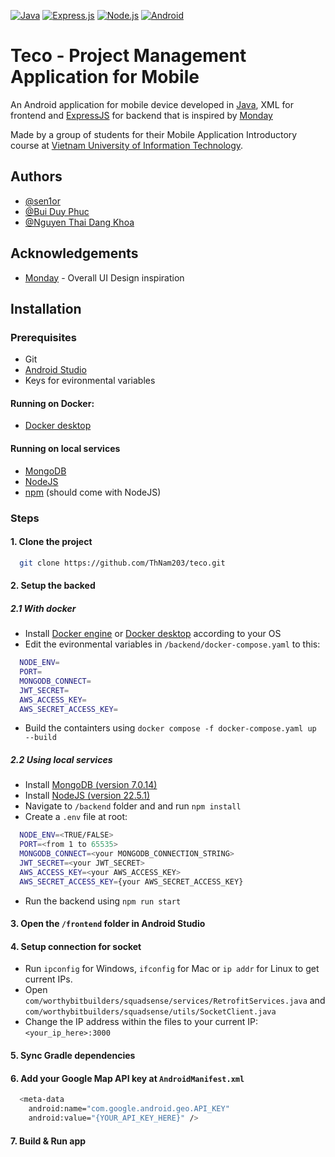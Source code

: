 [![Java](https://img.shields.io/badge/Java-ED8B00?style=for-the-badge&logo=java&logoColor=white)](https://www.java.com/)
[![Express.js](https://img.shields.io/badge/Express.js-404D59?style=for-the-badge&logo=express&logoColor=white)](https://expressjs.com/)
[![Node.js](https://img.shields.io/badge/Node.js-43853D?style=for-the-badge&logo=node.js&logoColor=white)](https://nodejs.org/)
[![Android](https://img.shields.io/badge/Android-3DDC84?style=for-the-badge&logo=android&logoColor=white)](https://developer.android.com/)
# Teco - Project Management Application for Mobile

An Android application for mobile device developed in [Java](https://www.java.com/), XML for frontend and [ExpressJS](https://expressjs.com/) for backend that is inspired by [Monday](https://monday.com/)

Made by a group of students for their Mobile Application Introductory course at [Vietnam University of Information Technology](https://www.uit.edu.vn/).


## Authors

- [@sen1or](https://github.com/ThNam203)
- [@Bui Duy Phuc](https://github.com/PhuscBui)
- [@Nguyen Thai Dang Khoa](https://github.com/NTDKhoa04)



## Acknowledgements

 - [Monday](https://monday.com/) - Overall UI Design inspiration


## Installation

### Prerequisites
* Git
* [Android Studio](https://developer.android.com/studio)
* Keys for evironmental variables
#### Running on Docker:
* [Docker desktop](https://www.docker.com/products/docker-desktop/)
#### Running on local services
* [MongoDB](https://www.mongodb.com/)
* [NodeJS](https://nodejs.org/)
* [npm](https://www.npmjs.com/) (should come with NodeJS)

### Steps

#### 1. Clone the project

```bash
  git clone https://github.com/ThNam203/teco.git
```

#### 2. Setup the backed
##### 2.1 With docker
- Install [Docker engine](https://docs.docker.com/engine/install/) or [Docker desktop](https://www.docker.com/products/) according to your OS
- Edit the evironmental variables in ```/backend/docker-compose.yaml``` to this:
```bash
  NODE_ENV=
  PORT=
  MONGODB_CONNECT=
  JWT_SECRET=
  AWS_ACCESS_KEY=
  AWS_SECRET_ACCESS_KEY=

```
* Build the containters using ```docker compose -f docker-compose.yaml up --build```

##### 2.2 Using local services
- Install [MongoDB (version 7.0.14)](https://www.mongodb.com/try/download/community)
- Install [NodeJS (version 22.5.1)](https://nodejs.org/en/download/package-manager)
- Navigate to ```/backend``` folder and and run ```npm install```
- Create a ```.env``` file at root:
```bash
  NODE_ENV=<TRUE/FALSE>
  PORT=<from 1 to 65535>
  MONGODB_CONNECT=<your MONGODB_CONNECTION_STRING>
  JWT_SECRET=<your JWT_SECRET>
  AWS_ACCESS_KEY=<your AWS_ACCESS_KEY>
  AWS_SECRET_ACCESS_KEY={your AWS_SECRET_ACCESS_KEY}

```
- Run the backend using ```npm run start```


#### 3. Open the ```/frontend``` folder in Android Studio

#### 4. Setup connection for socket
- Run ```ipconfig``` for Windows, ```ifconfig``` for Mac or ```ip addr``` for Linux to get current IPs.
- Open ```com/worthybitbuilders/squadsense/services/RetrofitServices.java``` and ```com/worthybitbuilders/squadsense/utils/SocketClient.java```
- Change the IP address within the files to your current IP: ```<your_ip_here>:3000```

#### 5. Sync Gradle dependencies

#### 6. Add your Google Map API key at ```AndroidManifest.xml```
```bash
  <meta-data
    android:name="com.google.android.geo.API_KEY"
    android:value="{YOUR_API_KEY_HERE}" />
```
#### 7. Build & Run app
